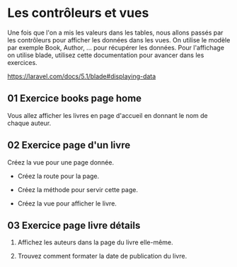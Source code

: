 # Les contrôleurs et vues

Une fois que l'on a mis les valeurs dans les tables, nous allons passés par les contrôleurs pour afficher les données dans les vues. On utilise le modèle par exemple Book, Author, ... pour récupérer les données. Pour l'affichage on utilise blade, utilisez cette documentation pour avancer dans les exercices. 

https://laravel.com/docs/5.1/blade#displaying-data

## 01 Exercice books page home

Vous allez afficher les livres en page d'accueil en donnant le nom de chaque auteur.

## 02 Exercice page d'un livre

Créez la vue pour une page donnée.

- Créez la route pour la page.

- Créez la méthode pour servir cette page.

- Créez la vue pour afficher le livre.

## 03 Exercice page livre détails

1. Affichez les auteurs dans la page du livre elle-même.

2. Trouvez comment formater la date de publication du livre.

